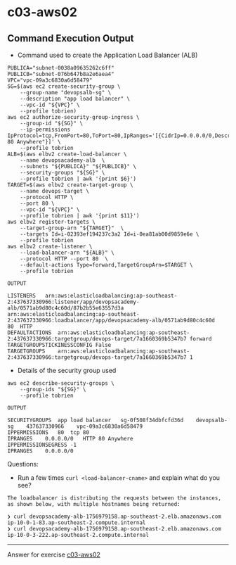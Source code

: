 # c03-aws02

## Command Execution Output
- Command used to create the Application Load Balancer (ALB)
```
PUBLICA="subnet-0038a09635262c6ff"
PUBLICB="subnet-076b647b8a2e6aea4"
VPC="vpc-09a3c6830a6d58479"
SG=$(aws ec2 create-security-group \
    --group-name "devopsalb-sg" \
    --description "app load balancer" \
    --vpc-id "${VPC}" \
    --profile tobrien)
aws ec2 authorize-security-group-ingress \
    --group-id "${SG}" \
    --ip-permissions IpProtocol=tcp,FromPort=80,ToPort=80,IpRanges='[{CidrIp=0.0.0.0/0,Description="HTTP 80 Anywhere"}]' \
    --profile tobrien
ALB=$(aws elbv2 create-load-balancer \
    --name devopsacademy-alb  \
    --subnets "${PUBLICA}" "${PUBLICB}" \
    --security-groups "${SG}" \
    --profile tobrien | awk '{print $6}')
TARGET=$(aws elbv2 create-target-group \
    --name devops-target \
    --protocol HTTP \
    --port 80 \
    --vpc-id "${VPC}" \
    --profile tobrien | awk '{print $11}')
aws elbv2 register-targets \
    --target-group-arn "${TARGET}"  \
    --targets Id=i-02393ef194237c3a2 Id=i-0ea81ab00d9859e6e \
    --profile tobrien
aws elbv2 create-listener \
    --load-balancer-arn "${ALB}" \
    --protocol HTTP --port 80  \
    --default-actions Type=forward,TargetGroupArn=$TARGET \
    --profile tobrien

OUTPUT

LISTENERS	arn:aws:elasticloadbalancing:ap-southeast-2:437637330966:listener/app/devopsacademy-alb/0571ab9d80c4c60d/87b2b55e63557d3a	arn:aws:elasticloadbalancing:ap-southeast-2:437637330966:loadbalancer/app/devopsacademy-alb/0571ab9d80c4c60d	80	HTTP
DEFAULTACTIONS	arn:aws:elasticloadbalancing:ap-southeast-2:437637330966:targetgroup/devops-target/7a1660369b5347b7	forward
TARGETGROUPSTICKINESSCONFIG	False
TARGETGROUPS	arn:aws:elasticloadbalancing:ap-southeast-2:437637330966:targetgroup/devops-target/7a1660369b5347b7	1
```

- Details of the security group used
```
aws ec2 describe-security-groups \
    --group-ids "${SG}" \
    --profile tobrien

OUTPUT

SECURITYGROUPS	app load balancer	sg-0f508f34dbfcfd36d	devopsalb-sg	437637330966	vpc-09a3c6830a6d58479
IPPERMISSIONS	80	tcp	80
IPRANGES	0.0.0.0/0	HTTP 80 Anywhere
IPPERMISSIONSEGRESS	-1
IPRANGES	0.0.0.0/0
```

Questions:
- Run a few times `curl <load-balancer-cname>` and explain what do you see?
```
The loadbalancer is distributing the requests between the instances, as shown below, with multiple hostnames being returned:

❯ curl devopsacademy-alb-1756979158.ap-southeast-2.elb.amazonaws.com
ip-10-0-1-83.ap-southeast-2.compute.internal
❯ curl devopsacademy-alb-1756979158.ap-southeast-2.elb.amazonaws.com
ip-10-0-3-222.ap-southeast-2.compute.internal
```

<!-- Don't change anything below this point-->
***
Answer for exercise [c03-aws02](https://github.com/devopsacademyau/academy/blob/aa1f1af00809616bdc1f8ba1d333b897c331d632/classes/03class/exercises/c03-aws02/README.md)
